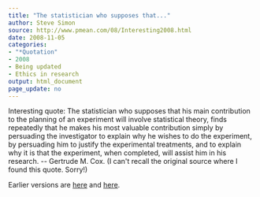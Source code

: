 ```yaml
---
title: "The statistician who supposes that..."
author: Steve Simon
source: http://www.pmean.com/08/Interesting2008.html
date: 2008-11-05
categories:
- "*Quotation"
- 2008
- Being updated
- Ethics in research
output: html_document
page_update: no
---
```


Interesting quote: The statistician who supposes that his main contribution to the planning of an experiment will involve statistical theory, finds repeatedly that he makes his most valuable contribution simply by persuading the investigator to explain why he wishes to do the experiment, by persuading him to justify the experimental treatments, and to explain why it is that the experiment, when completed, will assist him in his research.  -- Gertrude M. Cox. (I can't recall the original source where I found this quote. Sorry!)

<!---More--->

Earlier versions are [here][sim1] and [here][sim2].

[sim1]: http://www.pmean.com/08/Interesting2008.html
[sim2]: http://new.pmean.com/cox-quote/
